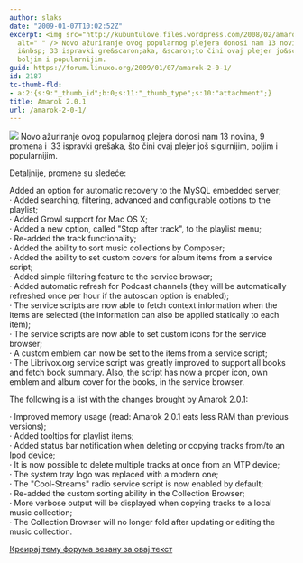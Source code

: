 ```yaml
---
author: slaks
date: "2009-01-07T10:02:52Z"
excerpt: <img src="http://kubuntulove.files.wordpress.com/2008/02/amarok_logo.png"
  alt=" " /> Novo ažuriranje ovog popularnog plejera donosi nam 13 novina, 9 promena
  i&nbsp; 33 ispravki gre&scaron;aka, &scaron;to čini ovaj plejer jo&scaron; sigurnijim,
  boljim i popularnijim.
guid: https://forum.linuxo.org/2009/01/07/amarok-2-0-1/
id: 2187
tc-thumb-fld:
- a:2:{s:9:"_thumb_id";b:0;s:11:"_thumb_type";s:10:"attachment";}
title: Amarok 2.0.1
url: /amarok-2-0-1/
---
```

![ ](http://kubuntulove.files.wordpress.com/2008/02/amarok_logo.png) Novo ažuriranje ovog popularnog plejera donosi nam 13 novina, 9 promena i&nbsp; 33 ispravki gre&scaron;aka, &scaron;to čini ovaj plejer jo&scaron; sigurnijim, boljim i popularnijim.<!--break-->

Detaljnije, promene su sledeće: 

<span>Added an option for automatic recovery to the MySQL embedded server;<br /> &middot; Added searching, filtering, advanced and configurable options to the playlist;<br /> &middot; Added Growl support for Mac OS X;<br /> &middot; Added a new option, called "Stop after track", to the playlist menu;<br /> &middot; Re-added the track functionality;<br /> &middot; Added the ability to sort music collections by Composer;<br /> &middot; Added the ability to set custom covers for album items from a service script;<br /> &middot; Added simple filtering feature to the service browser;<br /> &middot; Added automatic refresh for Podcast channels (they will be automatically refreshed once per hour if the autoscan option is enabled);<br /> &middot; The service scripts are now able to fetch context information when the items are selected (the information can also be applied statically to each item);<br /> &middot; The service scripts are now able to set custom icons for the service browser;<br /> &middot; A custom emblem can now be set to the items from a service script;<br /> &middot; The Librivox.org service script was greatly improved to support all books and fetch book summary. Also, the script has now a proper icon, own emblem and album cover for the books, in the service browser.</p> 

<p>
  The following is a list with the changes brought by Amarok 2.0.1:
</p>

<p>
  &middot; Improved memory usage (read: Amarok 2.0.1 eats less RAM than previous versions);<br /> &middot; Added tooltips for playlist items;<br /> &middot; Added status bar notification when deleting or copying tracks from/to an Ipod device;<br /> &middot; It is now possible to delete multiple tracks at once from an MTP device;<br /> &middot; The system tray logo was replaced with a modern one;<br /> &middot; The "Cool-Streams" radio service script is now enabled by default;<br /> &middot; Re-added the custom sorting ability in the Collection Browser;<br /> &middot; More verbose output will be displayed when copying tracks to a local music collection;<br /> &middot; The Collection Browser will no longer fold after updating or editing the music collection.</span>
</p>

<p>
  <a href="https://linuxo.org/nova-tema-na-forumu/?se_pid=2187">Креирај тему форума везану за овај текст</a>
</p>